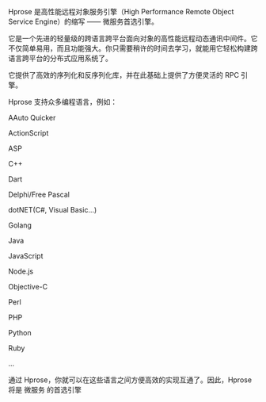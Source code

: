 Hprose 是高性能远程对象服务引擎（High Performance Remote Object Service Engine）的缩写 —— 微服务首选引擎。

它是一个先进的轻量级的跨语言跨平台面向对象的高性能远程动态通讯中间件。它不仅简单易用，而且功能强大。你只需要稍许的时间去学习，就能用它轻松构建跨语言跨平台的分布式应用系统了。

它提供了高效的序列化和反序列化库，并在此基础上提供了方便灵活的 RPC 引擎。

Hprose 支持众多编程语言，例如：

AAuto Quicker

ActionScript

ASP

C++

Dart

Delphi/Free Pascal

dotNET(C#, Visual Basic...)

Golang

Java

JavaScript

Node.js

Objective-C

Perl

PHP

Python

Ruby

...

通过 Hprose，你就可以在这些语言之间方便高效的实现互通了。因此，Hprose 将是 微服务 的首选引擎